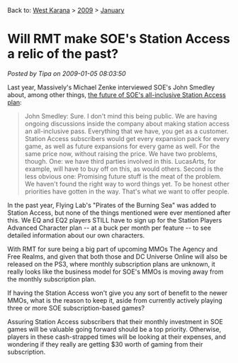 Back to: [West Karana](/posts/westkarana.md) > [2009](/posts/2009/westkarana.md) > [January](./westkarana.md)
# Will RMT make SOE's Station Access a relic of the past?

*Posted by Tipa on 2009-01-05 08:03:50*

Last year, Massively's Michael Zenke interviewed SOE's John Smedley about, among other things, [the future of SOE's all-inclusive Station Access plan](http://www.massively.com/2008/01/14/a-ces-interview-with-soe-ceo-john-smedley-pt-2/):


> John Smedley: Sure. I don't mind this being public. We are having ongoing discussions inside the company about making station access an all-inclusive pass. Everything that we have, you get as a customer. Station Access subscribers would get every expansion pack for every game, as well as future expansions for every game as well. For the same price now, without raising the price. We have two problems, though. One: we have third parties involved in this. LucasArts, for example, will have to buy off on this, as would others. Second is the less obvious one: Promising future stuff is the meat of the problem. We haven't found the right way to word things yet. To be honest other priorities have gotten in the way. That's what we want to offer people.



In the past year, Flying Lab's "Pirates of the Burning Sea" was added to Station Access, but none of the things mentioned were ever mentioned after this. We EQ and EQ2 players STILL have to sign up for the Station Players Advanced Character plan -- at a buck per month per feature -- to see detailed information about our own characters. 

With RMT for sure being a big part of upcoming MMOs The Agency and Free Realms, and given that both those and DC Universe Online will also be released on the PS3, where monthly subscription plans are unknown, it really looks like the business model for SOE's MMOs is moving away from the monthly subscription plan.

If having the Station Access won't give you any sort of benefit to the newer MMOs, what is the reason to keep it, aside from currently actively playing three or more SOE subscription-based games?

Assuring Station Access subscribers that their monthly investment in SOE games will be valuable going forward should be a top priority. Otherwise, players in these cash-strapped times will be looking at their expenses, and wondering if they really are getting $30 worth of gaming from their subscription.

